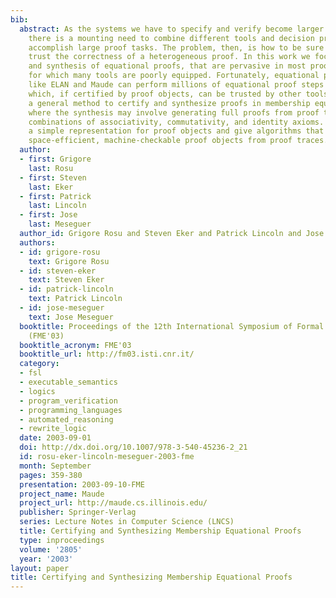 ```yaml
---
bib:
  abstract: As the systems we have to specify and verify become larger and more complex,
    there is a mounting need to combine different tools and decision procedures to
    accomplish large proof tasks. The problem, then, is how to be sure that we can
    trust the correctness of a heterogeneous proof. In this work we focus on certification
    and synthesis of equational proofs, that are pervasive in most proof tasks and
    for which many tools are poorly equipped. Fortunately, equational proof engines
    like ELAN and Maude can perform millions of equational proof steps per second
    which, if certified by proof objects, can be trusted by other tools. We present
    a general method to certify and synthesize proofs in membership equational logic,
    where the synthesis may involve generating full proofs from proof traces modulo
    combinations of associativity, commutativity, and identity axioms. We propose
    a simple representation for proof objects and give algorithms that can synthesize
    space-efficient, machine-checkable proof objects from proof traces.
  author:
  - first: Grigore
    last: Rosu
  - first: Steven
    last: Eker
  - first: Patrick
    last: Lincoln
  - first: Jose
    last: Meseguer
  author_id: Grigore Rosu and Steven Eker and Patrick Lincoln and Jose Meseguer
  authors:
  - id: grigore-rosu
    text: Grigore Rosu
  - id: steven-eker
    text: Steven Eker
  - id: patrick-lincoln
    text: Patrick Lincoln
  - id: jose-meseguer
    text: Jose Meseguer
  booktitle: Proceedings of the 12th International Symposium of Formal Methods Europe
    (FME'03)
  booktitle_acronym: FME'03
  booktitle_url: http://fm03.isti.cnr.it/
  category:
  - fsl
  - executable_semantics
  - logics
  - program_verification
  - programming_languages
  - automated_reasoning
  - rewrite_logic
  date: 2003-09-01
  doi: http://dx.doi.org/10.1007/978-3-540-45236-2_21
  id: rosu-eker-lincoln-meseguer-2003-fme
  month: September
  pages: 359-380
  presentation: 2003-09-10-FME
  project_name: Maude
  project_url: http://maude.cs.illinois.edu/
  publisher: Springer-Verlag
  series: Lecture Notes in Computer Science (LNCS)
  title: Certifying and Synthesizing Membership Equational Proofs
  type: inproceedings
  volume: '2805'
  year: '2003'
layout: paper
title: Certifying and Synthesizing Membership Equational Proofs
---
```

